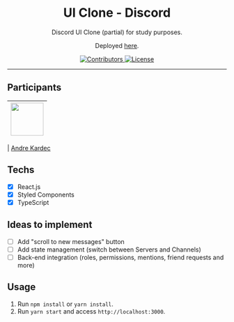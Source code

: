 <h1 align="center">
UI Clone - Discord
</h1>

<p align="center">Discord UI Clone (partial) for study purposes.</p>
<p align="center">Deployed <a href="https://andrekardec-discord-clone.netlify.app/">here</a>.</p>

<p align="center">
  <a href="https://github.com/andrekardec/clone-discord/graphs/contributors">
    <img src="https://img.shields.io/github/contributors/andrekardec/clone-discord?color=%237159c1&logoColor=%237159c1&style=flat" alt="Contributors">
  </a>
  <a href="https://opensource.org/licenses/MIT">
    <img src="https://img.shields.io/github/license/andrekardec/clone-discord?color=%237159c1&logo=mit&license=mit" alt="License">
  </a>
</p>

<hr>

## Participants

| [<img src="https://avatars.githubusercontent.com/u/72898109?v=4" width="75px;"/>](https://github.com/andrekardec) |
| :---------------------------------------------------------------------------------------------------------------: |

| [Andre Kardec](https://github.com/andrekardec)

## Techs

- [x] React.js
- [x] Styled Components
- [x] TypeScript

## Ideas to implement

- [ ] Add "scroll to new messages" button
- [ ] Add state management (switch between Servers and Channels)
- [ ] Back-end integration (roles, permissions, mentions, friend requests and more)

## Usage

1. Run `npm install` or `yarn install`.<br />
2. Run `yarn start` and access `http://localhost:3000`.<br />
